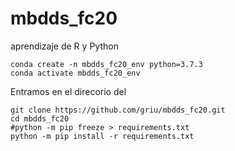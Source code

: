 # mbdds_fc20

aprendizaje de R y Python

```
conda create -n mbdds_fc20_env python=3.7.3
conda activate mbdds_fc20_env
```

Entramos en el direcorio del 

```
git clone https://github.com/griu/mbdds_fc20.git
cd mbdds_fc20
#python -m pip freeze > requirements.txt
python -m pip install -r requirements.txt
```
